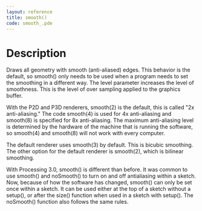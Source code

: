 ```yaml
---
layout: reference
title: smooth()
code: smooth_.pde
---
```


# Description

Draws all geometry with smooth (anti-aliased) edges. This behavior is the default, so smooth() only needs to be used when a program needs to set the smoothing in a different way. The level parameter increases the level of smoothness. This is the level of over sampling applied to the graphics buffer.

With the P2D and P3D renderers, smooth(2) is the default, this is called "2x anti-aliasing." The code smooth(4) is used for 4x anti-aliasing and smooth(8) is specified for 8x anti-aliasing. The maximum anti-aliasing level is determined by the hardware of the machine that is running the software, so smooth(4) and smooth(8) will not work with every computer.

The default renderer uses smooth(3) by default. This is bicubic smoothing. The other option for the default renderer is smooth(2), which is bilinear smoothing.

With Processing 3.0, smooth() is different than before. It was common to use smooth() and noSmooth() to turn on and off antialiasing within a sketch. Now, because of how the software has changed, smooth() can only be set once within a sketch. It can be used either at the top of a sketch without a setup(), or after the size() function when used in a sketch with setup(). The noSmooth() function also follows the same rules. 

